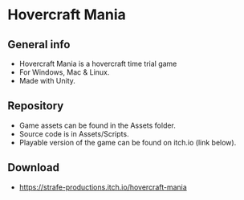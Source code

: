# Hovercraft Mania
 
## General info

- Hovercraft Mania is a hovercraft time trial game
- For Windows, Mac & Linux.
- Made with Unity.

## Repository

- Game assets can be found in the Assets folder.
- Source code is in Assets/Scripts.
- Playable version of the game can be found on itch.io (link below).

## Download

- https://strafe-productions.itch.io/hovercraft-mania